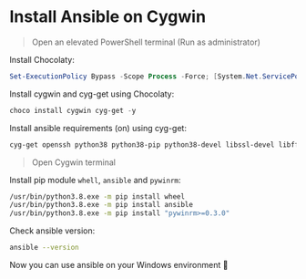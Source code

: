 # Install Ansible on Cygwin

> Open an elevated PowerShell terminal (Run as administrator)

Install Chocolaty:

```powershell
Set-ExecutionPolicy Bypass -Scope Process -Force; [System.Net.ServicePointManager]::SecurityProtocol = [System.Net.ServicePointManager]::SecurityProtocol -bor 3072; iex ((New-Object System.Net.WebClient).DownloadString('https://chocolatey.org/install.ps1'))
```

Install cygwin and cyg-get using Chocolaty:

```powershell
choco install cygwin cyg-get -y
```

Install ansible requirements (on) using cyg-get:

```powershell
cyg-get openssh python38 python38-pip python38-devel libssl-devel libffi-devel gcc-g++ python38-cryptography
```

> Open Cygwin terminal

Install pip module `whell`, `ansible` and `pywinrm`:

```bash
/usr/bin/python3.8.exe -m pip install wheel
/usr/bin/python3.8.exe -m pip install ansible
/usr/bin/python3.8.exe -m pip install "pywinrm>=0.3.0"
```

Check ansible version:

```bash
ansible --version
```

Now you can use ansible on your Windows environment :clap:
